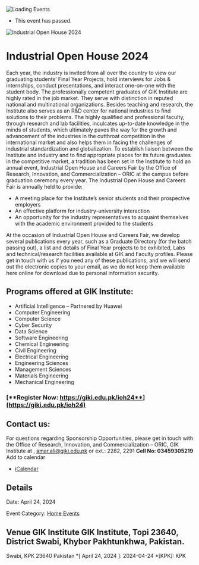![Loading Events](https://giki.edu.pk/event/industrial-open-house-2024/)
  * This event has passed.


![Industrial Open House 2024](https://giki.edu.pk/event/industrial-open-house-2024/)
# Industrial Open House 2024
Each year, the industry is invited from all over the country to view our graduating students’ Final Year Projects, hold interviews for Jobs & internships, conduct presentations, and interact one-on-one with the student body.
The professionally competent graduates of GIK Institute are highly rated in the job market. They serve with distinction in reputed national and multinational organizations. Besides teaching and research, the Institute also serves as an R&D center for national industries to find solutions to their problems. The highly qualified and professional faculty, through research and lab facilities, inculcates up-to-date knowledge in the minds of students, which ultimately paves the way for the growth and advancement of the industries in the cutthroat competition in the international market and also helps them in facing the challenges of industrial standardization and globalization. To establish liaison between the Institute and industry and to find appropriate places for its future graduates in the competitive market, a tradition has been set in the Institute to hold an annual event, Industrial Open House and Careers Fair by the Office of Research, Innovation, and Commercialization – ORIC at the campus before graduation ceremony every year.
The Industrial Open House and Careers Fair is annually held to provide:
  * A meeting place for the Institute’s senior students and their prospective employers
  * An effective platform for industry-university interaction
  * An opportunity for the industry representatives to acquaint themselves with the academic environment provided to the students


At the occasion of Industrial Open House and Careers Fair, we develop several publications every year, such as a Graduate Directory (for the batch passing out), a list and details of Final Year projects to be exhibited, Labs and technical/research facilities available at GIK and Faculty profiles. Please get in touch with us if you need any of these publications, and we will send out the electronic copies to your email, as we do not keep them available here online for download due to personal information security.
## **Programs offered at GIK Institute:**
  * Artificial Intelligence – Partnered by Huawei
  * Computer Engineering 
  * Computer Science 
  * Cyber Security 
  * Data Science 
  * Software Engineering
  * Chemical Engineering 
  * Civil Engineering 
  * Electrical Engineering
  * Engineering Sciences 
  * Management Sciences 
  * Materials Engineering
  * Mechanical Engineering


### [**Register Now: https://giki.edu.pk/ioh24**](https://giki.edu.pk/ioh24)
## **Contact us:**
For questions regarding Sponsorship Opportunities, please get in touch with the Office of Research, Innovation, and Commercialization – ORIC, GIK Institute at , amar.ali@giki.edu.pk
or ext.: 2282, 2291
**Cell No: 03459305219**
Add to calendar 
  * [ iCalendar ](webcal://giki.edu.pk/event/industrial-open-house-2024/?ical=1)


##  Details  

Date: 
     April 24, 2024  

Event Category:
    [Home Events](https://giki.edu.pk/events/category/home_events/)
##  Venue       GIK Institute       GIK Institute, Topi 23640, District Swabi, Khyber Pakhtunkhwa, Pakistan.   
Swabi, KPK 23640 Pakistan
  *[ April 24, 2024 ]: 2024-04-24
  *[KPK]: KPK
